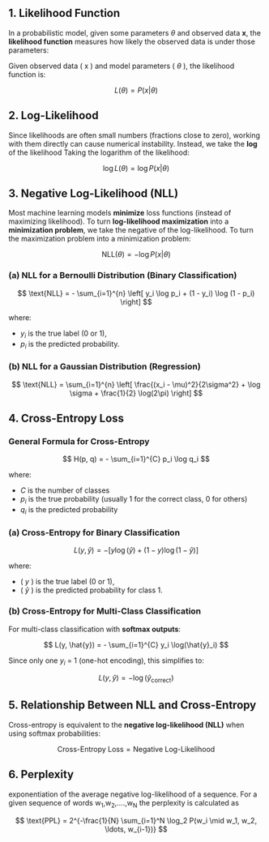 ## 1. Likelihood Function
In a probabilistic model, given some parameters $\theta$ and observed data **x**, the **likelihood function** measures how likely the observed data is under those parameters:

Given observed data \( x \) and model parameters ( $\theta$ ), the likelihood function is:

$$
L(\theta) = P(x | \theta)
$$

## 2. Log-Likelihood
Since likelihoods are often small numbers (fractions close to zero), working with them directly can cause numerical instability. Instead, we take the **log** of the likelihood
Taking the logarithm of the likelihood:

$$
\log L(\theta) = \log P(x | \theta)
$$

## 3. Negative Log-Likelihood (NLL)
Most machine learning models **minimize** loss functions (instead of maximizing likelihood). To turn **log-likelihood maximization** into a **minimization problem**, we take the negative of the log-likelihood.
To turn the maximization problem into a minimization problem:

$$
\text{NLL}(\theta) = - \log P(x | \theta)
$$

### (a) NLL for a Bernoulli Distribution (Binary Classification)
$$
\text{NLL} = - \sum_{i=1}^{n} \left[ y_i \log p_i + (1 - y_i) \log (1 - p_i) \right]
$$

where:
- $y_i$ is the true label (0 or 1),
- $p_i$ is the predicted probability.

### (b) NLL for a Gaussian Distribution (Regression)
$$
\text{NLL} = \sum_{i=1}^{n} \left[ \frac{(x_i - \mu)^2}{2\sigma^2} + \log \sigma + \frac{1}{2} \log(2\pi) \right]
$$

## 4. Cross-Entropy Loss

### General Formula for Cross-Entropy
$$
H(p, q) = - \sum_{i=1}^{C} p_i \log q_i
$$

where:
- $C$ is the number of classes
- $p_i$ is the true probability (usually 1 for the correct class, 0 for others)
- $q_i$  is the predicted probability

### (a) Cross-Entropy for Binary Classification
$$
L(y, \hat{y}) = - \left[ y \log(\hat{y}) + (1 - y) \log(1 - \hat{y}) \right]
$$

where:
- ( $y$ ) is the true label (0 or 1),
- ( $\hat{y}$ ) is the predicted probability for class 1.

### (b) Cross-Entropy for Multi-Class Classification
For multi-class classification with **softmax outputs**:

$$
L(y, \hat{y}) = - \sum_{i=1}^{C} y_i \log(\hat{y}_i)
$$

Since only one  $y_i$ = 1 (one-hot encoding), this simplifies to:

$$
L(y, \hat{y}) = - \log(\hat{y}_{\text{correct}} )
$$

## 5. Relationship Between NLL and Cross-Entropy
Cross-entropy is equivalent to the **negative log-likelihood (NLL)** when using softmax probabilities:

$$
\text{Cross-Entropy Loss} = \text{Negative Log-Likelihood}
$$

## 6. Perplexity
exponentiation of the average negative log-likelihood of a sequence. For a given sequence of words w<sub>1</sub>,w<sub>2</sub>,....,w<sub>N</sub> the perplexity is calculated as

$$
\text{PPL} = 2^{-\frac{1}{N} \sum_{i=1}^N \log_2 P(w_i \mid w_1, w_2, \ldots, w_{i-1})}
$$